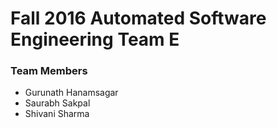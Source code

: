 # Fall 2016 Automated Software Engineering Team E
### Team Members
* Gurunath Hanamsagar
* Saurabh Sakpal
* Shivani Sharma
